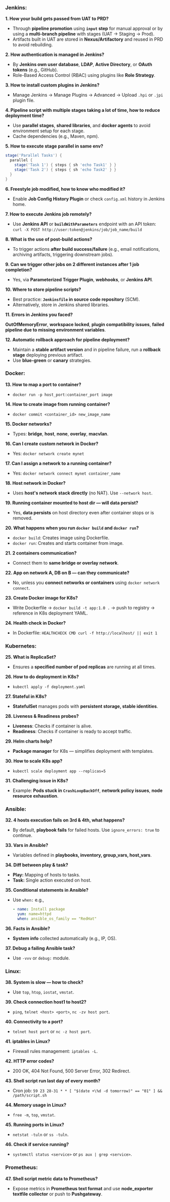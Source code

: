 
### **Jenkins:**

**1. How your build gets passed from UAT to PRD?**

* Through **pipeline promotion** using **`input` step** for manual approval or by using a **multi-branch pipeline** with stages (UAT → Staging → Prod).
* Artifacts built in UAT are stored in **Nexus/Artifactory** and reused in PRD to avoid rebuilding.

**2. How authentication is managed in Jenkins?**

* By **Jenkins own user database**, **LDAP**, **Active Directory**, or **OAuth tokens** (e.g., GitHub).
* Role-Based Access Control (RBAC) using plugins like **Role Strategy**.

**3. How to install custom plugins in Jenkins?**

* Manage Jenkins → Manage Plugins → Advanced → Upload `.hpi` or `.jpi` plugin file.

**4. Pipeline script with multiple stages taking a lot of time, how to reduce deployment time?**

* Use **parallel stages**, **shared libraries**, and **docker agents** to avoid environment setup for each stage.
* Cache dependencies (e.g., Maven, npm).

**5. How to execute stage parallel in same env?**

```groovy
stage('Parallel Tasks') {
  parallel {
    stage('Task 1') { steps { sh 'echo Task1' } }
    stage('Task 2') { steps { sh 'echo Task2' } }
  }
}
```

**6. Freestyle job modified, how to know who modified it?**

* Enable **Job Config History Plugin** or check `config.xml` history in Jenkins home.

**7. How to execute Jenkins job remotely?**

* Use **Jenkins API** or **`buildWithParameters`** endpoint with an API token:
  `curl -X POST http://user:token@jenkins/job/job_name/build`

**8. What is the use of post-build actions?**

* To trigger actions **after build success/failure** (e.g., email notifications, archiving artifacts, triggering downstream jobs).

**9. Can we trigger other jobs on 2 different instances after 1 job completion?**

* Yes, via **Parameterized Trigger Plugin**, **webhooks**, or **Jenkins API**.

**10. Where to store pipeline scripts?**

* Best practice: **`Jenkinsfile` in source code repository** (SCM).
* Alternatively, store in Jenkins shared libraries.

**11. Errors in Jenkins you faced?**

 **OutOfMemoryError**,
 **workspace locked**, 
 **plugin compatibility issues**, 
 **failed pipeline due to missing environment variables**.

**12. Automatic rollback approach for pipeline deployment?**

* Maintain a **stable artifact version** and in pipeline failure, run a **rollback stage** deploying previous artifact.
* Use **blue-green** or **canary** strategies.



### **Docker:**

**13. How to map a port to container?**

* `docker run -p host_port:container_port image`

**14. How to create image from running container?**

* `docker commit <container_id> new_image_name`

**15. Docker networks?**

* Types: **bridge**, **host**, **none**, **overlay**, **macvlan**.

**16. Can I create custom network in Docker?**

* Yes: `docker network create mynet`

**17. Can I assign a network to a running container?**

* Yes: `docker network connect mynet container_name`

**18. Host network in Docker?**

* Uses **host's network stack directly** (no NAT). Use `--network host`.

**19. Running container mounted to host dir — will data persist?**

* Yes, **data persists** on host directory even after container stops or is removed.

**20. What happens when you run `docker build` and `docker run`?**

* `docker build`: Creates image using Dockerfile.
* `docker run`: Creates and starts container from image.

**21. 2 containers communication?**

* Connect them to **same bridge or overlay network**.

**22. App on network A, DB on B — can they communicate?**

* No, unless you **connect networks or containers** using `docker network connect`.

**23. Create Docker image for K8s?**

* Write Dockerfile → `docker build -t app:1.0 .` → push to registry → reference in K8s deployment YAML.

**24. Health check in Docker?**

* In Dockerfile:
  `HEALTHCHECK CMD curl -f http://localhost/ || exit 1`


### **Kubernetes:**

**25. What is ReplicaSet?**

* Ensures a **specified number of pod replicas** are running at all times.

**26. How to do deployment in K8s?**

* `kubectl apply -f deployment.yaml`

**27. Stateful in K8s?**

* **StatefulSet** manages pods with **persistent storage, stable identities**.

**28. Liveness & Readiness probes?**

* **Liveness**: Checks if container is alive.
* **Readiness**: Checks if container is ready to accept traffic.

**29. Helm charts help?**

* **Package manager** for K8s — simplifies deployment with templates.

**30. How to scale K8s app?**

* `kubectl scale deployment app --replicas=5`

**31. Challenging issue in K8s?**

* Example: **Pods stuck in `CrashLoopBackOff`**, **network policy issues**, **node resource exhaustion**.



### **Ansible:**

**32. 4 hosts execution fails on 3rd & 4th, what happens?**

* By default, **playbook fails** for failed hosts. Use `ignore_errors: true` to continue.

**33. Vars in Ansible?**

* Variables defined in **playbooks, inventory, group\_vars, host\_vars**.

**34. Diff between play & task?**

* **Play:** Mapping of hosts to tasks.
* **Task:** Single action executed on host.

**35. Conditional statements in Ansible?**

* Use `when:` e.g.,

  ```yaml
  - name: Install package
    yum: name=httpd
    when: ansible_os_family == "RedHat"
  ```

**36. Facts in Ansible?**

* **System info** collected automatically (e.g., IP, OS).

**37. Debug a failing Ansible task?**

* Use `-vvv` or `debug:` module.



### **Linux:**

**38. System is slow — how to check?**

* Use `top`, `htop`, `iostat`, `vmstat`.

**39. Check connection host1 to host2?**

* `ping`, `telnet <host> <port>`, `nc -zv host port`.

**40. Connectivity to a port?**

* `telnet host port` or `nc -z host port`.

**41. iptables in Linux?**

* Firewall rules management: `iptables -L`.

**42. HTTP error codes?**

* 200 OK, 404 Not Found, 500 Server Error, 302 Redirect.

**43. Shell script run last day of every month?**

* Cron job:
  `59 23 28-31 * * [ "$(date +\%d -d tomorrow)" == "01" ] && /path/script.sh`

**44. Memory usage in Linux?**

* `free -m`, `top`, `vmstat`.

**45. Running ports in Linux?**

* `netstat -tuln` or `ss -tuln`.

**46. Check if service running?**

* `systemctl status <service>` or `ps aux | grep <service>`.



### **Prometheus:**

**47. Shell script metric data to Prometheus?**

* Expose metrics in **Prometheus text format** and use **node\_exporter textfile collector** or push to **Pushgateway**.
